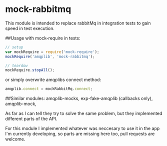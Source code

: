 # mock-rabbitmq

This module is intended to replace rabbitMq in integration tests to gain speed in test 
execution.

##Usage 
with mock-require in tests:

```javaScript
// setup
var mockRequire = require('mock-require');
mockRequire('amqplib', 'mock-rabbitmq');

// teardow
mockRequire.stopAll();
```

or simply overwrite amqplibs connect method:
```javaScript
amqplib.connect = mockRabbitMq.connect;
```

##Similar modules:
amqplib-mocks, exp-fake-amqplib (callbacks only), amqplib-mock, 

As far as I can tell they try to solve the same problem, but they implemented different
parts of the API.

For this module I implemented whatever was neccesary to use it in the app I'm currently
developing, so parts are missing here too, pull requests are welcome.